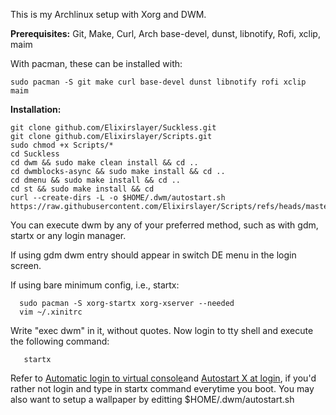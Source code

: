 This is my Archlinux setup with Xorg and DWM.

**Prerequisites:**
Git, Make, Curl, Arch base-devel, dunst, libnotify, Rofi, xclip, maim

With pacman, these can be installed with:
``` 
sudo pacman -S git make curl base-devel dunst libnotify rofi xclip maim
```
 **Installation:**
 ```
 git clone github.com/Elixirslayer/Suckless.git
 git clone github.com/Elixirslayer/Scripts.git
 sudo chmod +x Scripts/*
 cd Suckless
 cd dwm && sudo make clean install && cd ..
 cd dwmblocks-async && sudo make install && cd ..
 cd dmenu && sudo make install && cd ..
 cd st && sudo make install && cd
 curl --create-dirs -L -o $HOME/.dwm/autostart.sh https://raw.githubusercontent.com/Elixirslayer/Scripts/refs/heads/master/autostart.sh
```
You can execute dwm by any of your preferred method, such as with gdm, startx or any login manager.

 If using gdm dwm entry should appear in switch DE menu in the login screen.

 If using bare minimum config, i.e., startx:

```
  sudo pacman -S xorg-startx xorg-xserver --needed
  vim ~/.xinitrc
```
Write "exec dwm" in it, without quotes.
  Now login to tty shell and execute the following command:
```
   startx
```
Refer to [Automatic login to virtual console](https://wiki.archlinux.org/title/Getty#Automatic_login_to_virtual_console)and [Autostart X at login](https://wiki.archlinux.org/title/Xinit#Override_xinitrc), if you'd rather not login and type in startx command everytime you boot. 
   You may also want to setup a wallpaper by editting $HOME/.dwm/autostart.sh

